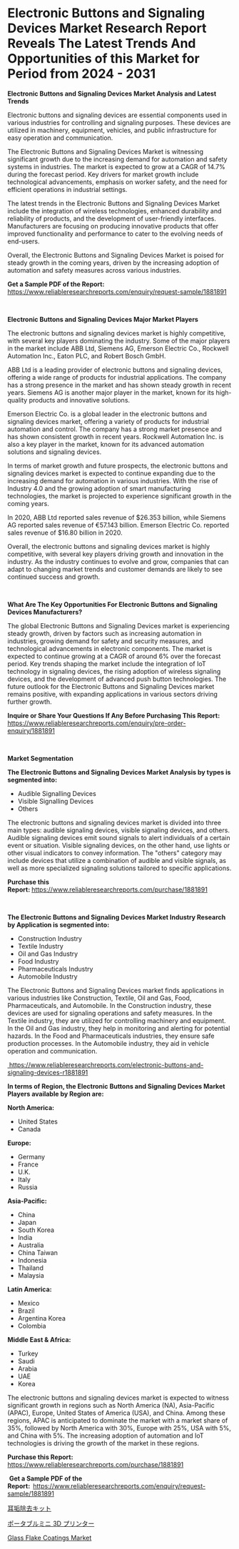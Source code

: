 <p><h1>Electronic Buttons and Signaling Devices Market Research Report Reveals The Latest Trends And Opportunities of this Market for Period from 2024 - 2031</h1></p><p><strong>Electronic Buttons and Signaling Devices Market Analysis and Latest Trends</strong></p>
<p><p>Electronic buttons and signaling devices are essential components used in various industries for controlling and signaling purposes. These devices are utilized in machinery, equipment, vehicles, and public infrastructure for easy operation and communication.</p><p>The Electronic Buttons and Signaling Devices Market is witnessing significant growth due to the increasing demand for automation and safety systems in industries. The market is expected to grow at a CAGR of 14.7% during the forecast period. Key drivers for market growth include technological advancements, emphasis on worker safety, and the need for efficient operations in industrial settings.</p><p>The latest trends in the Electronic Buttons and Signaling Devices Market include the integration of wireless technologies, enhanced durability and reliability of products, and the development of user-friendly interfaces. Manufacturers are focusing on producing innovative products that offer improved functionality and performance to cater to the evolving needs of end-users.</p><p>Overall, the Electronic Buttons and Signaling Devices Market is poised for steady growth in the coming years, driven by the increasing adoption of automation and safety measures across various industries.</p></p>
<p><strong>Get a Sample PDF of the Report:&nbsp;</strong> <a href="https://www.reliableresearchreports.com/enquiry/request-sample/1881891">https://www.reliableresearchreports.com/enquiry/request-sample/1881891</a></p>
<p>&nbsp;</p>
<p><strong>Electronic Buttons and Signaling Devices Major Market Players</strong></p>
<p><p>The electronic buttons and signaling devices market is highly competitive, with several key players dominating the industry. Some of the major players in the market include ABB Ltd, Siemens AG, Emerson Electric Co., Rockwell Automation Inc., Eaton PLC, and Robert Bosch GmbH.</p><p>ABB Ltd is a leading provider of electronic buttons and signaling devices, offering a wide range of products for industrial applications. The company has a strong presence in the market and has shown steady growth in recent years. Siemens AG is another major player in the market, known for its high-quality products and innovative solutions.</p><p>Emerson Electric Co. is a global leader in the electronic buttons and signaling devices market, offering a variety of products for industrial automation and control. The company has a strong market presence and has shown consistent growth in recent years. Rockwell Automation Inc. is also a key player in the market, known for its advanced automation solutions and signaling devices.</p><p>In terms of market growth and future prospects, the electronic buttons and signaling devices market is expected to continue expanding due to the increasing demand for automation in various industries. With the rise of Industry 4.0 and the growing adoption of smart manufacturing technologies, the market is projected to experience significant growth in the coming years.</p><p>In 2020, ABB Ltd reported sales revenue of $26.353 billion, while Siemens AG reported sales revenue of €57.143 billion. Emerson Electric Co. reported sales revenue of $16.80 billion in 2020.</p><p>Overall, the electronic buttons and signaling devices market is highly competitive, with several key players driving growth and innovation in the industry. As the industry continues to evolve and grow, companies that can adapt to changing market trends and customer demands are likely to see continued success and growth.</p></p>
<p>&nbsp;</p>
<p><strong>What Are The Key Opportunities For Electronic Buttons and Signaling Devices Manufacturers?</strong></p>
<p><p>The global Electronic Buttons and Signaling Devices market is experiencing steady growth, driven by factors such as increasing automation in industries, growing demand for safety and security measures, and technological advancements in electronic components. The market is expected to continue growing at a CAGR of around 6% over the forecast period. Key trends shaping the market include the integration of IoT technology in signaling devices, the rising adoption of wireless signaling devices, and the development of advanced push button technologies. The future outlook for the Electronic Buttons and Signaling Devices market remains positive, with expanding applications in various sectors driving further growth.</p></p>
<p><strong>Inquire or Share Your Questions If Any Before Purchasing This Report:</strong> <a href="https://www.reliableresearchreports.com/enquiry/pre-order-enquiry/1881891">https://www.reliableresearchreports.com/enquiry/pre-order-enquiry/1881891</a></p>
<p>&nbsp;</p>
<p><strong>Market Segmentation</strong></p>
<p><strong>The Electronic Buttons and Signaling Devices Market Analysis by types is segmented into:</strong></p>
<p><ul><li>Audible Signalling Devices</li><li>Visible Signalling Devices</li><li>Others</li></ul></p>
<p><p>The electronic buttons and signaling devices market is divided into three main types: audible signaling devices, visible signaling devices, and others. Audible signaling devices emit sound signals to alert individuals of a certain event or situation. Visible signaling devices, on the other hand, use lights or other visual indicators to convey information. The "others" category may include devices that utilize a combination of audible and visible signals, as well as more specialized signaling solutions tailored to specific applications.</p></p>
<p><strong>Purchase this Report:&nbsp;</strong><a href="https://www.reliableresearchreports.com/purchase/1881891">https://www.reliableresearchreports.com/purchase/1881891</a></p>
<p>&nbsp;</p>
<p><strong>The Electronic Buttons and Signaling Devices Market Industry Research by Application is segmented into:</strong></p>
<p><ul><li>Construction Industry</li><li>Textile Industry</li><li>Oil and Gas Industry</li><li>Food Industry</li><li>Pharmaceuticals Industry</li><li>Automobile Industry</li></ul></p>
<p><p>The Electronic Buttons and Signaling Devices market finds applications in various industries like Construction, Textile, Oil and Gas, Food, Pharmaceuticals, and Automobile. In the Construction industry, these devices are used for signaling operations and safety measures. In the Textile industry, they are utilized for controlling machinery and equipment. In the Oil and Gas industry, they help in monitoring and alerting for potential hazards. In the Food and Pharmaceuticals industries, they ensure safe production processes. In the Automobile industry, they aid in vehicle operation and communication.</p></p>
<p><a href="https://www.reliableresearchreports.com/electronic-buttons-and-signaling-devices-r1881891">&nbsp;https://www.reliableresearchreports.com/electronic-buttons-and-signaling-devices-r1881891</a></p>
<p><strong>In terms of Region, the Electronic Buttons and Signaling Devices Market Players available by Region are:</strong></p>
<p>
    <p> <strong> North America: </strong>
        <ul>
            <li>United States</li>
            <li>Canada</li>
        </ul>
        </p> 
    <p> <strong> Europe: </strong>
        <ul>
            <li>Germany</li>
            <li>France</li>
            <li>U.K.</li>
            <li>Italy</li>
            <li>Russia</li>
        </ul>
        </p> 
    <p> <strong> Asia-Pacific: </strong>
        <ul>
            <li>China</li>
            <li>Japan</li>
            <li>South Korea</li>
            <li>India</li>
            <li>Australia</li>
            <li>China Taiwan</li>
            <li>Indonesia</li>
            <li>Thailand</li>
            <li>Malaysia</li>
        </ul>
        </p> 
    <p> <strong> Latin America: </strong>
        <ul>
            <li>Mexico</li>
            <li>Brazil</li>
            <li>Argentina Korea</li>
            <li>Colombia</li>
        </ul>
        </p> 
    <p> <strong> Middle East & Africa: </strong>
        <ul>
            <li>Turkey</li>
            <li>Saudi</li>
            <li>Arabia</li>
            <li>UAE</li>
            <li>Korea</li>
        </ul>
    </p>
    </p>
<p><p>The electronic buttons and signaling devices market is expected to witness significant growth in regions such as North America (NA), Asia-Pacific (APAC), Europe, United States of America (USA), and China. Among these regions, APAC is anticipated to dominate the market with a market share of 35%, followed by North America with 30%, Europe with 25%, USA with 5%, and China with 5%. The increasing adoption of automation and IoT technologies is driving the growth of the market in these regions.</p></p>
<p><strong>Purchase this Report: </strong><a href="https://www.reliableresearchreports.com/purchase/1881891">https://www.reliableresearchreports.com/purchase/1881891</a></p>
<p>&nbsp;<strong>Get a Sample PDF of the Report:&nbsp;&nbsp;</strong><a href="https://www.reliableresearchreports.com/enquiry/request-sample/1881891">https://www.reliableresearchreports.com/enquiry/request-sample/1881891</a></p>
<p><strong></strong></p>
<p><p><a href="https://github.com/tanyaali3/Market-Research-Report-List-1/blob/main/792849444289.md">耳垢除去キット</a></p><p><a href="https://github.com/DwightHuels1/Market-Research-Report-List-1/blob/main/236130044290.md">ポータブルミニ 3D プリンター</a></p><p><a href="https://issuu.com/reportprime-2/docs/glass-flake-coatings-market-size-2030.pptx">Glass Flake Coatings Market</a></p></p>
